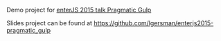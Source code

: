 Demo project for [enterJS 2015 talk Pragmatic Gulp](http://www.enterjs.de/abstracts#pragmatic-gulp)

Slides project can be found at https://github.com/lgersman/enterjs2015-pragmatic_gulp
